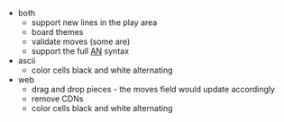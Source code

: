 * both
    * support new lines in the play area
    * board themes
    * validate moves (some are)
    * support the full [AN](https://en.wikipedia.org/wiki/Algebraic_notation_(chess)) syntax
* ascii
    * color cells black and white alternating
* web
    * drag and drop pieces - the moves field would update accordingly
    * remove CDNs
    * color cells black and white alternating
